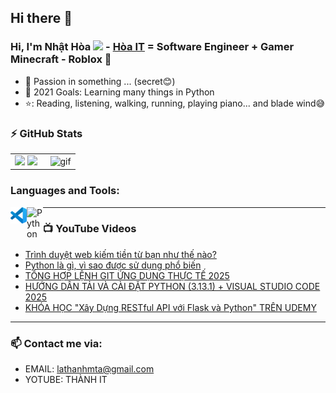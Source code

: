 ## Hi there 👋

<!--
**HoaaVn/HoaaVn** is a ✨ _special_ ✨ repository because its `README.md` (this file) appears on your GitHub profile.

Here are some ideas to get you started:

- 🔭 I’m currently working on ...
- 🌱 I’m currently learning ...
- 👯 I’m looking to collaborate on ...
- 🤔 I’m looking for help with ...
- 💬 Ask me about ...
- 📫 How to reach me: ...
- 😄 Pronouns: ...
- ⚡ Fun fact: ...
-->
### Hi, I'm Nhật Hòa <img src="[[(https://www.tiktok.com/@femaleobjectt)](https://www.tiktok.com/@femaleobjectt)" width="25px"> -  [Hòa IT][website] = Software Engineer + Gamer Minecraft - Roblox 🌻  


- 🔭 Passion in something ... (secret😊)
- 💪 2021 Goals: Learning many things in Python
- ⭐: Reading, listening, walking, running, playing piano... and blade wind😅

### :zap: GitHub Stats

<table>
<tr>
  <td width="48%">
    <img src="https://github-readme-stats.vercel.app/api?username=ThanhLa1802&show_icons=true&hide=contribs,issues&hide_border=true" />
    <img src="https://github-readme-stats.vercel.app/api/top-langs/?username=ThanhLa1802&layout=compact&show_icons=true&hide_border=true" />
  </td>
  <td width="52%"><img alt="gif" align="right" src=".github/assets/coding-freak.gif"/></td>
</tr>
<table>

### Languages and Tools:
<img align="left" alt="Visual Studio Code" width="26px" src="https://raw.githubusercontent.com/github/explore/80688e429a7d4ef2fca1e82350fe8e3517d3494d/topics/visual-studio-code/visual-studio-code.png" />
<img align="left" alt="Python" width="26px" src="https://upload.wikimedia.org/wikipedia/commons/thumb/0/0a/Python.svg/1200px-Python.svg.png" /> 

---

### 📺 YouTube Videos

<!-- YOUTUBE:START -->
- [Trình duyệt web kiếm tiền từ bạn như thế nào?](https://www.youtube.com/watch?v=dWDc8y6c4dA)
- [Python là gì, vì sao được sử dụng phổ biến](https://www.youtube.com/watch?v=YY6uexFCgX8)
- [TỔNG HỢP LỆNH GIT ỨNG DỤNG THỰC TẾ 2025](https://www.youtube.com/watch?v=eVEuaZGODLU)
- [HƯỚNG DẪN TẢI VÀ CÀI ĐẶT PYTHON &lpar;3.13.1&rpar; + VISUAL STUDIO CODE 2025](https://www.youtube.com/watch?v=s9MBNkYnI0I)
- [KHÓA HỌC &quot;Xây Dựng RESTful API với Flask và Python&quot; TRÊN UDEMY](https://www.youtube.com/watch?v=mXMy7IHEPWw)
<!-- YOUTUBE:END -->

---

### 📫 Contact me via:
- EMAIL: lathanhmta@gmail.com
- YOTUBE: THÀNH IT

[website]: https://www.youtube.com/channel/UC9L5_YMFz8JfBeQtUic8-3A

